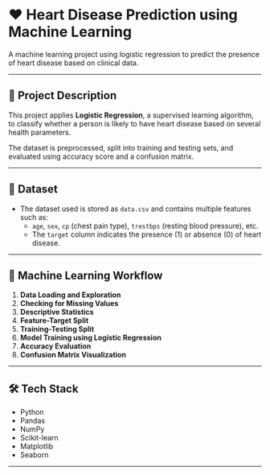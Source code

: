 # ❤️ Heart Disease Prediction using Machine Learning

A machine learning project using logistic regression to predict the presence of heart disease based on clinical data.

---

## 📌 Project Description

This project applies **Logistic Regression**, a supervised learning algorithm, to classify whether a person is likely to have heart disease based on several health parameters.

The dataset is preprocessed, split into training and testing sets, and evaluated using accuracy score and a confusion matrix.

---

## 📁 Dataset

- The dataset used is stored as `data.csv` and contains multiple features such as:
  - `age`, `sex`, `cp` (chest pain type), `trestbps` (resting blood pressure), etc.
  - The `target` column indicates the presence (1) or absence (0) of heart disease.

---

## 🧠 Machine Learning Workflow

1. **Data Loading and Exploration**
2. **Checking for Missing Values**
3. **Descriptive Statistics**
4. **Feature-Target Split**
5. **Training-Testing Split**
6. **Model Training using Logistic Regression**
7. **Accuracy Evaluation**
8. **Confusion Matrix Visualization**

---

## 🛠️ Tech Stack

- Python
- Pandas
- NumPy
- Scikit-learn
- Matplotlib
- Seaborn

---
